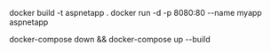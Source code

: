 docker build -t aspnetapp .
docker run -d -p 8080:80 --name myapp aspnetapp

docker-compose down && docker-compose up --build